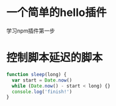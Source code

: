 # 一个简单的hello插件
学习npm插件第一步
# 控制脚本延迟的脚本
```js
function sleep(long) {
  var start = Date.now()
  while (Date.now() - start < long) {}
  console.log('finish!')
}
```
